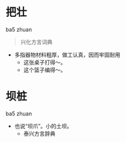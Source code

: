 # 把壮
ba5 zhuan
> 兴化方言词典
- 多指器物材料粗厚，做工认真，因而牢固耐用
  - 这张桌子打得～。
  - 这个篮子编得～。

# 坝桩
ba5 zhuan
+ 也说“坝爪”。小的土坝。
  * 泰兴方言辞典
